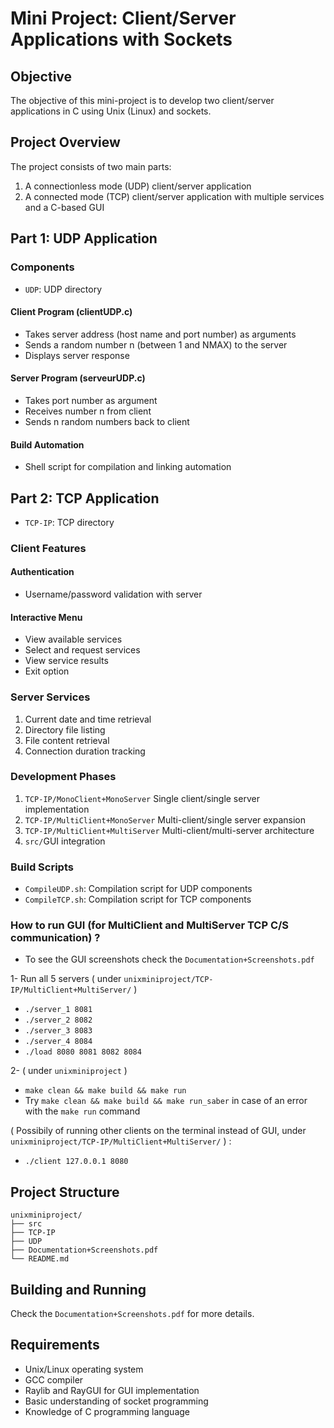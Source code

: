 # Mini Project: Client/Server Applications with Sockets

## Objective
The objective of this mini-project is to develop two client/server applications in C using Unix (Linux) and sockets.

## Project Overview
The project consists of two main parts:
1. A connectionless mode (UDP) client/server application
2. A connected mode (TCP) client/server application with multiple services and a C-based GUI

## Part 1: UDP Application

### Components

- `UDP`: UDP directory

#### Client Program (clientUDP.c)
- Takes server address (host name and port number) as arguments
- Sends a random number n (between 1 and NMAX) to the server
- Displays server response

#### Server Program (serveurUDP.c)
- Takes port number as argument
- Receives number n from client
- Sends n random numbers back to client

#### Build Automation
- Shell script for compilation and linking automation

## Part 2: TCP Application

- `TCP-IP`: TCP directory

### Client Features

#### Authentication
- Username/password validation with server

#### Interactive Menu
- View available services
- Select and request services
- View service results
- Exit option

### Server Services
1. Current date and time retrieval
2. Directory file listing
3. File content retrieval
4. Connection duration tracking

### Development Phases
1. `TCP-IP/MonoClient+MonoServer` Single client/single server implementation
2. `TCP-IP/MultiClient+MonoServer` Multi-client/single server expansion
3. `TCP-IP/MultiClient+MultiServer` Multi-client/multi-server architecture
4. `src/`GUI integration

### Build Scripts
- `CompileUDP.sh`: Compilation script for UDP components
- `CompileTCP.sh`: Compilation script for TCP components

### How to run GUI (for MultiClient and MultiServer TCP C/S communication) ? 

* To see the GUI screenshots check the `Documentation+Screenshots.pdf`

1- Run all 5 servers ( under `unixminiproject/TCP-IP/MultiClient+MultiServer/` ) 

- `./server_1 8081`
- `./server_2 8082`
- `./server_3 8083`
- `./server_4 8084`
- `./load 8080 8081 8082 8084`
  
2- ( under `unixminiproject` ) 
- `make clean && make build && make run`
- Try `make clean && make build && make run_saber` in case of an error with the `make run` command

( Possibily of running other clients on the terminal instead of GUI, under `unixminiproject/TCP-IP/MultiClient+MultiServer/` ) : 
- `./client 127.0.0.1 8080`

  
## Project Structure
```
unixminiproject/
├── src
├── TCP-IP
├── UDP
├── Documentation+Screenshots.pdf
└── README.md
```

## Building and Running

Check the `Documentation+Screenshots.pdf` for more details.



## Requirements
- Unix/Linux operating system
- GCC compiler
- Raylib and RayGUI for GUI implementation
- Basic understanding of socket programming
- Knowledge of C programming language
